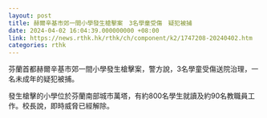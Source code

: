 ```yaml
---
layout: post
title: 赫爾辛基市郊一間小學發生槍擊案　3名學童受傷　疑犯被捕
date: 2024-04-02 16:04:39.000000000 +08:00
link: https://news.rthk.hk/rthk/ch/component/k2/1747208-20240402.htm
categories: rthk
---
```


芬蘭首都赫爾辛基市郊一間小學發生槍擊案，警方說，3名學童受傷送院治理，一名未成年的疑犯被捕。

發生槍擊的小學位於芬蘭南部城市萬塔，有約800名學生就讀及約90名教職員工作。校長說，即時威脅已經解除。
